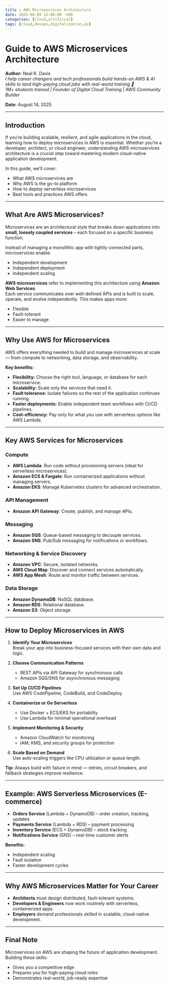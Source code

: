 ```yaml
---
title : AWS Microservices Architecture
date: 2025-08-09 12:00:00 -500
categories: [cloud,artificial]
tags: [cloud,devops,digitalization,ai]
---
```


# Guide to AWS Microservices Architecture

**Author:** Neal K. Davis  
*I help career changers and tech professionals build hands-on AWS & AI skills to land high-paying cloud jobs with real-world training 🚀  
1M+ students trained | Founder of Digital Cloud Training | AWS Community Builder*

**Date:** August 14, 2025  

---

## Introduction

If you’re building scalable, resilient, and agile applications in the cloud, learning how to deploy microservices in AWS is essential. Whether you’re a developer, architect, or cloud engineer, understanding AWS microservices architecture is a crucial step toward mastering modern cloud-native application development.

In this guide, we’ll cover:
- What AWS microservices are
- Why AWS is the go-to platform
- How to deploy serverless microservices
- Best tools and practices AWS offers

---

## What Are AWS Microservices?

Microservices are an architectural style that breaks down applications into **small, loosely coupled services** – each focused on a specific business function.

Instead of managing a monolithic app with tightly connected parts, microservices enable:
- Independent development
- Independent deployment
- Independent scaling

**AWS microservices** refer to implementing this architecture using **Amazon Web Services**.  
Each service communicates over well-defined APIs and is built to scale, operate, and evolve independently. This makes apps more:
- Flexible
- Fault-tolerant
- Easier to manage

---

## Why Use AWS for Microservices

AWS offers everything needed to build and manage microservices at scale — from compute to networking, data storage, and observability.

**Key benefits:**
- **Flexibility:** Choose the right tool, language, or database for each microservice.
- **Scalability:** Scale only the services that need it.
- **Fault tolerance:** Isolate failures so the rest of the application continues running.
- **Faster deployments:** Enable independent team workflows with CI/CD pipelines.
- **Cost-efficiency:** Pay only for what you use with serverless options like AWS Lambda.

---

## Key AWS Services for Microservices

### Compute
- **AWS Lambda**: Run code without provisioning servers (ideal for serverless microservices).
- **Amazon ECS & Fargate**: Run containerized applications without managing servers.
- **Amazon EKS**: Manage Kubernetes clusters for advanced orchestration.

### API Management
- **Amazon API Gateway**: Create, publish, and manage APIs.

### Messaging
- **Amazon SQS**: Queue-based messaging to decouple services.
- **Amazon SNS**: Pub/Sub messaging for notifications or workflows.

### Networking & Service Discovery
- **Amazon VPC**: Secure, isolated networks.
- **AWS Cloud Map**: Discover and connect services automatically.
- **AWS App Mesh**: Route and monitor traffic between services.

### Data Storage
- **Amazon DynamoDB**: NoSQL database.
- **Amazon RDS**: Relational database.
- **Amazon S3**: Object storage.

---

## How to Deploy Microservices in AWS

1. **Identify Your Microservices**  
   Break your app into business-focused services with their own data and logic.

2. **Choose Communication Patterns**  
   - REST APIs via API Gateway for synchronous calls  
   - Amazon SQS/SNS for asynchronous messaging

3. **Set Up CI/CD Pipelines**  
   Use AWS CodePipeline, CodeBuild, and CodeDeploy.

4. **Containerize or Go Serverless**  
   - Use Docker + ECS/EKS for portability  
   - Use Lambda for minimal operational overhead

5. **Implement Monitoring & Security**  
   - Amazon CloudWatch for monitoring  
   - IAM, KMS, and security groups for protection

6. **Scale Based on Demand**  
   Use auto-scaling triggers like CPU utilization or queue length.

**Tip:** Always build with failure in mind — retries, circuit breakers, and fallback strategies improve resilience.

---

## Example: AWS Serverless Microservices (E-commerce)

- **Orders Service** (Lambda + DynamoDB) – order creation, tracking, updates  
- **Payments Service** (Lambda + RDS) – payment processing  
- **Inventory Service** (ECS + DynamoDB) – stock tracking  
- **Notifications Service** (SNS) – real-time customer alerts

**Benefits:**
- Independent scaling
- Fault isolation
- Faster development cycles

---

## Why AWS Microservices Matter for Your Career

- **Architects** must design distributed, fault-tolerant systems.  
- **Developers & Engineers** now work routinely with serverless, containerized apps.  
- **Employers** demand professionals skilled in scalable, cloud-native development.

---

## Final Note

Microservices on AWS are shaping the future of application development. Building these skills:
- Gives you a competitive edge
- Prepares you for high-paying cloud roles
- Demonstrates real-world, job-ready expertise
